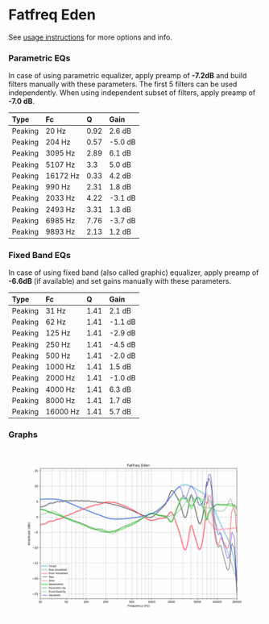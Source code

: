 # Fatfreq Eden
See [usage instructions](https://github.com/jaakkopasanen/AutoEq#usage) for more options and info.

### Parametric EQs
In case of using parametric equalizer, apply preamp of **-7.2dB** and build filters manually
with these parameters. The first 5 filters can be used independently.
When using independent subset of filters, apply preamp of **-7.0 dB**.

| Type    | Fc       |    Q | Gain    |
|:--------|:---------|:-----|:--------|
| Peaking | 20 Hz    | 0.92 | 2.6 dB  |
| Peaking | 204 Hz   | 0.57 | -5.0 dB |
| Peaking | 3095 Hz  | 2.89 | 6.1 dB  |
| Peaking | 5107 Hz  | 3.3  | 5.0 dB  |
| Peaking | 16172 Hz | 0.33 | 4.2 dB  |
| Peaking | 990 Hz   | 2.31 | 1.8 dB  |
| Peaking | 2033 Hz  | 4.22 | -3.1 dB |
| Peaking | 2493 Hz  | 3.31 | 1.3 dB  |
| Peaking | 6985 Hz  | 7.76 | -3.7 dB |
| Peaking | 9893 Hz  | 2.13 | 1.2 dB  |

### Fixed Band EQs
In case of using fixed band (also called graphic) equalizer, apply preamp of **-6.6dB**
(if available) and set gains manually with these parameters.

| Type    | Fc       |    Q | Gain    |
|:--------|:---------|:-----|:--------|
| Peaking | 31 Hz    | 1.41 | 2.1 dB  |
| Peaking | 62 Hz    | 1.41 | -1.1 dB |
| Peaking | 125 Hz   | 1.41 | -2.9 dB |
| Peaking | 250 Hz   | 1.41 | -4.5 dB |
| Peaking | 500 Hz   | 1.41 | -2.0 dB |
| Peaking | 1000 Hz  | 1.41 | 1.5 dB  |
| Peaking | 2000 Hz  | 1.41 | -1.0 dB |
| Peaking | 4000 Hz  | 1.41 | 6.3 dB  |
| Peaking | 8000 Hz  | 1.41 | 1.7 dB  |
| Peaking | 16000 Hz | 1.41 | 5.7 dB  |

### Graphs
![](./Fatfreq%20Eden.png)
